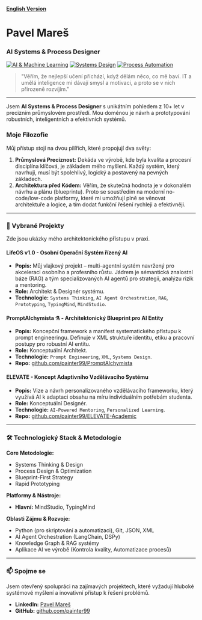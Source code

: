 [**English Version**](https://github.com/painter99/painter99/blob/main/README_EN.md)

# Pavel Mareš

### AI Systems & Process Designer

[![AI & Machine Learning](https://img.shields.io/badge/Focus-AI_&_Machine_Learning-00BFFF?style=for-the-badge)](https://github.com/painter99)
[![Systems Design](https://img.shields.io/badge/Methodology-Systems_Design-333333?style=for-the-badge)](https://github.com/painter99)
[![Process Automation](https://img.shields.io/badge/Specialty-Process_Automation-orange?style=for-the-badge)](https://github.com/painter99)

> "Věřím, že nejlepší učení přichází, když dělám něco, co mě baví. IT a umělá inteligence mi dávají smysl a motivaci, a proto se v nich přirozeně rozvíjím."

---

Jsem **AI Systems & Process Designer** s unikátním pohledem z 10+ let v precizním průmyslovém prostředí. Mou doménou je návrh a prototypování robustních, inteligentních a efektivních systémů.

### Moje Filozofie

Můj přístup stojí na dvou pilířích, které propojují dva světy:

1.  **Průmyslová Preciznost:** Dekáda ve výrobě, kde byla kvalita a procesní disciplína klíčová, je základem mého myšlení. Každý systém, který navrhuji, musí být spolehlivý, logický a postavený na pevných základech.
2.  **Architektura před Kódem:** Věřím, že skutečná hodnota je v dokonalém návrhu a plánu (blueprintu). Proto se soustředím na moderní no-code/low-code platformy, které mi umožňují plně se věnovat architektuře a logice, a tím dodat funkční řešení rychleji a efektivněji.

---

### 🚀 Vybrané Projekty

Zde jsou ukázky mého architektonického přístupu v praxi.

#### **LifeOS v1.0 - Osobní Operační Systém řízený AI**
*   **Popis:** Můj vlajkový projekt – multi-agentní systém navržený pro akceleraci osobního a profesního růstu. Jádrem je sémantická znalostní báze (RAG) a tým specializovaných AI agentů pro strategii, analýzu rizik a mentoring.
*   **Role:** Architekt & Designér systému.
*   **Technologie:** `Systems Thinking`, `AI Agent Orchestration`, `RAG`, `Prototyping`, `TypingMind`, `MindStudio`.

#### **PromptAlchymista ⚗️ - Architektonický Blueprint pro AI Entity**
*   **Popis:** Koncepční framework a manifest systematického přístupu k prompt engineeringu. Definuje v XML struktuře identitu, etiku a pracovní postupy pro robustní AI entitu.
*   **Role:** Konceptuální Architekt.
*   **Technologie:** `Prompt Engineering`, `XML`, `Systems Design`.
*   **Repo:** [github.com/painter99/PromptAlchymista](https://github.com/painter99/PromptAlchymista)

#### **ELEVATE - Koncept Adaptivního Vzdělávacího Systému**
*   **Popis:** Vize a návrh personalizovaného vzdělávacího frameworku, který využívá AI k adaptaci obsahu na míru individuálním potřebám studenta.
*   **Role:** Konceptuální Designér.
*   **Technologie:** `AI-Powered Mentoring`, `Personalized Learning`.
*   **Repo:** [github.com/painter99/ELEVATE-Academic](https://github.com/painter99/ELEVATE-Academic)

---

### 🛠️ Technologický Stack & Metodologie

**Core Metodologie:**
*   Systems Thinking & Design
*   Process Design & Optimization
*   Blueprint-First Strategy
*   Rapid Prototyping

**Platformy & Nástroje:**
*   **Hlavní:** MindStudio, TypingMind

**Oblasti Zájmu & Rozvoje:**
*   Python (pro skriptování a automatizaci), Git, JSON, XML
*   AI Agent Orchestration (LangChain, DSPy)
*   Knowledge Graph & RAG systémy
*   Aplikace AI ve výrobě (Kontrola kvality, Automatizace procesů)

---

### 📫 Spojme se

Jsem otevřený spolupráci na zajímavých projektech, které vyžadují hluboké systémové myšlení a inovativní přístup k řešení problémů.

*   **LinkedIn:** [Pavel Mareš](https://linkedin.com/in/pavel-mares-p99)
*   **GitHub:** [github.com/painter99](https://github.com/painter99)
